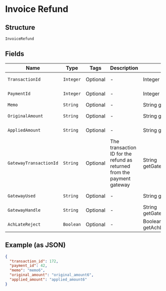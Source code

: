 
# Invoice Refund

## Structure

`InvoiceRefund`

## Fields

| Name | Type | Tags | Description | Getter | Setter |
|  --- | --- | --- | --- | --- | --- |
| `TransactionId` | `Integer` | Optional | - | Integer getTransactionId() | setTransactionId(Integer transactionId) |
| `PaymentId` | `Integer` | Optional | - | Integer getPaymentId() | setPaymentId(Integer paymentId) |
| `Memo` | `String` | Optional | - | String getMemo() | setMemo(String memo) |
| `OriginalAmount` | `String` | Optional | - | String getOriginalAmount() | setOriginalAmount(String originalAmount) |
| `AppliedAmount` | `String` | Optional | - | String getAppliedAmount() | setAppliedAmount(String appliedAmount) |
| `GatewayTransactionId` | `String` | Optional | The transaction ID for the refund as returned from the payment gateway | String getGatewayTransactionId() | setGatewayTransactionId(String gatewayTransactionId) |
| `GatewayUsed` | `String` | Optional | - | String getGatewayUsed() | setGatewayUsed(String gatewayUsed) |
| `GatewayHandle` | `String` | Optional | - | String getGatewayHandle() | setGatewayHandle(String gatewayHandle) |
| `AchLateReject` | `Boolean` | Optional | - | Boolean getAchLateReject() | setAchLateReject(Boolean achLateReject) |

## Example (as JSON)

```json
{
  "transaction_id": 172,
  "payment_id": 42,
  "memo": "memo6",
  "original_amount": "original_amount6",
  "applied_amount": "applied_amount6"
}
```

